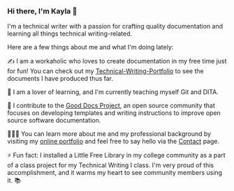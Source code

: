 ### Hi there, I'm Kayla 👋

I'm a technical writer with a passion for crafting quality documentation and learning all things technical writing-related. 

Here are a few things about me and what I'm doing lately:

✍️ I am a workaholic who loves to create documentation in my free time just for fun! You can check out my [Technical-Writing-Portfolio](https://github.com/heykayla/Technical-Writing-Portfolio) to see the documents I have produced thus far. 

🌱 I am a lover of learning, and I'm currently teaching myself Git and DITA.

🐙 I contribute to the [Good Docs Project](https://thegooddocsproject.dev/), an open source community that focuses on developing templates and writing instructions to improve open source software documentation.

👩🏻‍💻 You can learn more about me and my professional background by visiting my [online portfolio](kaylamorales.com) and feel free to say hello via the [Contact](https://kaylamorales.com/contact) page. 

⚡ Fun fact: I installed a Little Free Library in my college community as a part of a class project for my Technical Writing I class. I'm very proud of this accomplishment, and it warms my heart to see community members using it. 📚
